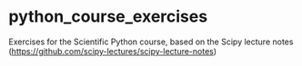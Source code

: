 python_course_exercises
=======================

Exercises for the Scientific Python course, based on the Scipy lecture notes (https://github.com/scipy-lectures/scipy-lecture-notes)
